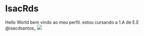 # IsacRds
Hello World
bem vindo ao meu perfil.
estou cursando a 1.A de E.E
@isacdsantos_
![](https://tenor.com/pt-BR/view/chiquichico-gif-26004262)
